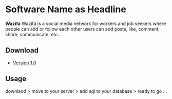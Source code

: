 Software Name as Headline
======
**Wazifa** Wazifa is a social media network for workers and job seekers where people can add or follow each other
users can add posts, like, comment, share, communicate, etc..

## Download
* [Version 1.0](https://github.com/xmansyx/collegeProject-Wazifa/archive/master.zip)


## Usage
downlaod > move to your server > add sql to your database > ready to go
...
